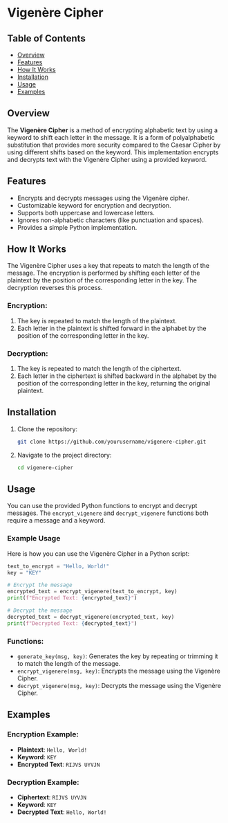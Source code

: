 # Vigenère Cipher

## Table of Contents
- [Overview](#overview)
- [Features](#features)
- [How It Works](#how-it-works)
- [Installation](#installation)
- [Usage](#usage)
- [Examples](#examples)

## Overview
The **Vigenère Cipher** is a method of encrypting alphabetic text by using a keyword to shift each letter in the message. It is a form of polyalphabetic substitution that provides more security compared to the Caesar Cipher by using different shifts based on the keyword. This implementation encrypts and decrypts text with the Vigenère Cipher using a provided keyword.

## Features
- Encrypts and decrypts messages using the Vigenère cipher.
- Customizable keyword for encryption and decryption.
- Supports both uppercase and lowercase letters.
- Ignores non-alphabetic characters (like punctuation and spaces).
- Provides a simple Python implementation.

## How It Works
The Vigenère Cipher uses a key that repeats to match the length of the message. The encryption is performed by shifting each letter of the plaintext by the position of the corresponding letter in the key. The decryption reverses this process.

### Encryption:
1. The key is repeated to match the length of the plaintext.
2. Each letter in the plaintext is shifted forward in the alphabet by the position of the corresponding letter in the key.

### Decryption:
1. The key is repeated to match the length of the ciphertext.
2. Each letter in the ciphertext is shifted backward in the alphabet by the position of the corresponding letter in the key, returning the original plaintext.

## Installation
1. Clone the repository:
    ```bash
    git clone https://github.com/yourusername/vigenere-cipher.git
    ```

2. Navigate to the project directory:
    ```bash
    cd vigenere-cipher
    ```


## Usage
You can use the provided Python functions to encrypt and decrypt messages. The `encrypt_vigenere` and `decrypt_vigenere` functions both require a message and a keyword.

### Example Usage
Here is how you can use the Vigenère Cipher in a Python script:

```python
text_to_encrypt = "Hello, World!"
key = "KEY"

# Encrypt the message
encrypted_text = encrypt_vigenere(text_to_encrypt, key)
print(f"Encrypted Text: {encrypted_text}")

# Decrypt the message
decrypted_text = decrypt_vigenere(encrypted_text, key)
print(f"Decrypted Text: {decrypted_text}")
```


### Functions:
- `generate_key(msg, key)`: Generates the key by repeating or trimming it to match the length of the message.
- `encrypt_vigenere(msg, key)`: Encrypts the message using the Vigenère Cipher.
- `decrypt_vigenere(msg, key)`: Decrypts the message using the Vigenère Cipher.

## Examples
### Encryption Example:
- **Plaintext**: `Hello, World!`
- **Keyword**: `KEY`
- **Encrypted Text**: `RIJVS UYVJN`

### Decryption Example:
- **Ciphertext**: `RIJVS UYVJN`
- **Keyword**: `KEY`
- **Decrypted Text**: `Hello, World!`